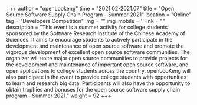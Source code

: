 +++ 
author = "openLookeng"
time = "2021.02-2021.07" 
title = "Open Source Software Supply Chain Program - Summer 2021" 
location = "Online" 
tag = "Developers Competition"
img = "" 
img_mobile = ''
link = ""
description = "This event is a summer activity for college students sponsored by the Software Research Institute of the Chinese Academy of Sciences. It aims to encourage students to actively participate in the development and maintenance of open source software and promote the vigorous development of excellent open source software communities. The organizer will unite major open source communities to provide projects for the development and maintenance of important open source software, and open applications to college students across the country. openLooKeng will also participate in the event to provide college students with opportunities to learn and research big data. Participants will also have the opportunity to obtain trophies and bonuses for the open source software supply chain program - Summer 2021."
weight = 92
+++
